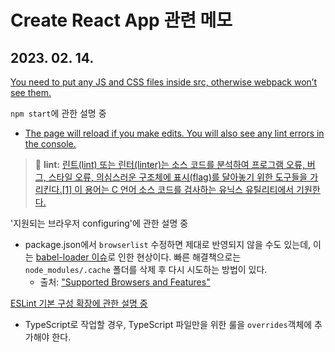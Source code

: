 # Create React App 관련 메모

## 2023. 02. 14.

[You need to put any JS and CSS files inside src, otherwise webpack won’t see them.](https://create-react-app.dev/docs/folder-structure#:~:text=You%20need%20to%20put%20any%20JS%20and%20CSS%20files%20inside%20src%2C%20otherwise%20webpack%20won%E2%80%99t%20see%20them.)

`npm start`에 관한 설명 중

- [The page will reload if you make edits. You will also see any lint errors in the console.](https://create-react-app.dev/docs/available-scripts#:~:text=The%20page%20will%20reload%20if%20you%20make%20edits.%20You%20will%20also%20see%20any%20lint%20errors%20in%20the%20console.)

> :memo: **lint:** [린트(lint) 또는 린터(linter)는 소스 코드를 분석하여 프로그램 오류, 버그, 스타일 오류, 의심스러운 구조체에 표시(flag)를 달아놓기 위한 도구들을 가리킨다.[1] 이 용어는 C 언어 소스 코드를 검사하는 유닉스 유틸리티에서 기원한다.](<https://ko.wikipedia.org/wiki/%EB%A6%B0%ED%8A%B8_(%EC%86%8C%ED%94%84%ED%8A%B8%EC%9B%A8%EC%96%B4)#cite_note-1:~:text=%EB%A6%B0%ED%8A%B8(lint)%20%EB%98%90%EB%8A%94%20%EB%A6%B0%ED%84%B0(linter)>)

'지원되는 브라우저 configuring'에 관한 설명 중

- package.json에서 `browserlist` 수정하면 제대로 반영되지 않을 수도 있는데, 이는 [babel-loader 이슈](https://github.com/babel/babel-loader/issues/690)로 인한 현상이다. 빠른 해결책으로는 `node_modules/.cache` 폴더를 삭제 후 다시 시도하는 방법이 있다.
  - 출처: ["Supported Browsers and Features"](https://create-react-app.dev/docs/supported-browsers-features#:~:text=When%20editing%20the%20browserslist%20config%2C%20you%20may%20notice%20that%20your%20changes%20don%27t%20get%20picked%20up%20right%20away.%20This%20is%20due%20to%20an%20issue%20in%20babel%2Dloader%20not%20detecting%20the%20change%20in%20your%20package.json.%20A%20quick%20solution%20is%20to%20delete%20the%20node_modules/.cache%20folder%20and%20try%20again.)

[ESLint 기본 구성 확장에 관한 설명 중](https://create-react-app.dev/docs/setting-up-your-editor#extending-or-replacing-the-default-eslint-config)

- TypeScript로 작업할 경우, TypeScript 파일만을 위한 룰을 `overrides`객체에 추가해야 한다.
